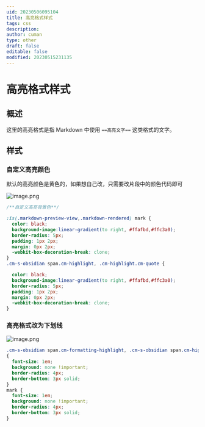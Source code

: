 ```yaml
---
uid: 20230506095104
title: 高亮格式样式
tags: css
description: 
author: cuman
type: other
draft: false
editable: false
modified: 20230515231135
---
```


# 高亮格式样式

## 概述

这里的高亮格式是指 Markdown 中使用 `==高亮文字==` 这类格式的文字。

## 样式

### 自定义高亮颜色

默认的高亮颜色是黄色的，如果想自己改，只需要改片段中的颜色代码即可

![image.png](https://cdn.pkmer.cn/images/202305061003845.png!pkmer)

```css
/**自定义高亮背景色**/

:is(.markdown-preview-view,.markdown-rendered) mark {
  color: black;
  background-image:linear-gradient(to right, #ffafbd,#ffc3a0);
  border-radius: 5px;
  padding: 1px 2px;
  margin: 0px 2px;
  -webkit-box-decoration-break: clone;
}
.cm-s-obsidian span.cm-highlight, .cm-highlight.cm-quote {

  color: black;
  background-image:linear-gradient(to right, #ffafbd,#ffc3a0);
  border-radius: 5px;
  padding: 1px 2px;
  margin: 0px 2px;
  -webkit-box-decoration-break: clone;
}
```

### 高亮格式改为下划线

![image.png](https://cdn.pkmer.cn/images/202305060958578.png!pkmer)

```css
.cm-s-obsidian span.cm-formatting-highlight, .cm-s-obsidian span.cm-highlight
{
  font-size: 1em;
  background: none !important;
  border-radius: 4px;
  border-bottom: 3px solid;
}
mark {
  font-size: 1em;
  background: none !important;
  border-radius: 4px;
  border-bottom: 3px solid;
}
```